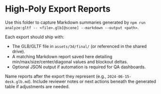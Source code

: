 # High-Poly Export Reports

Use this folder to capture Markdown summaries generated by `npm run analyze:gltf -- <file>.glb[@scene] --markdown --output <path>`.

Each export should ship with:
- The GLB/GLTF file in `assets/3d/final/` (or referenced in the shared drive).
- A matching Markdown report saved here detailing min/max/size/center/diagonal values and blockout deltas.
- Optional JSON output if automation is required for QA dashboards.

Name reports after the export they represent (e.g., `2024-06-15-desk.glb.md`). Include reviewer notes or next actions beneath the generated table if adjustments are needed.
